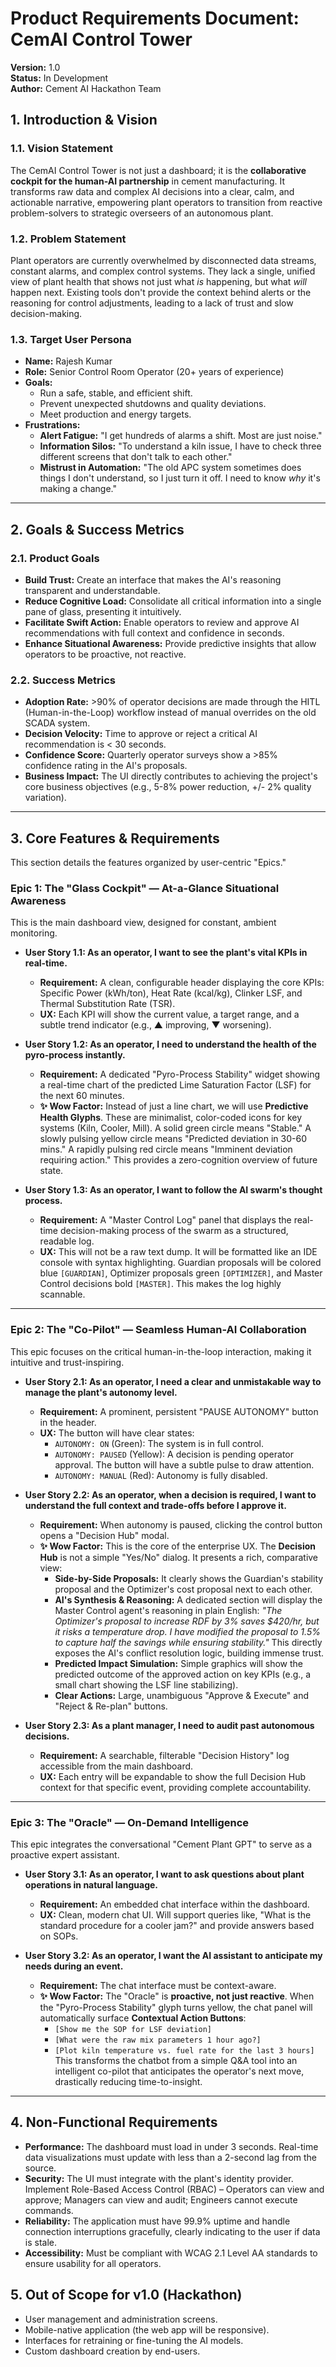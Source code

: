 # Product Requirements Document: CemAI Control Tower

**Version:** 1.0  
**Status:** In Development  
**Author:** Cement AI Hackathon Team

## 1. Introduction & Vision

### 1.1. Vision Statement

The CemAI Control Tower is not just a dashboard; it is the **collaborative cockpit for the human-AI partnership** in cement manufacturing. It transforms raw data and complex AI decisions into a clear, calm, and actionable narrative, empowering plant operators to transition from reactive problem-solvers to strategic overseers of an autonomous plant.

### 1.2. Problem Statement

Plant operators are currently overwhelmed by disconnected data streams, constant alarms, and complex control systems. They lack a single, unified view of plant health that shows not just what *is* happening, but what *will* happen next. Existing tools don't provide the context behind alerts or the reasoning for control adjustments, leading to a lack of trust and slow decision-making.

### 1.3. Target User Persona

* **Name:** Rajesh Kumar
* **Role:** Senior Control Room Operator (20+ years of experience)
* **Goals:**
    * Run a safe, stable, and efficient shift.
    * Prevent unexpected shutdowns and quality deviations.
    * Meet production and energy targets.
* **Frustrations:**
    * **Alert Fatigue:** "I get hundreds of alarms a shift. Most are just noise."
    * **Information Silos:** "To understand a kiln issue, I have to check three different screens that don't talk to each other."
    * **Mistrust in Automation:** "The old APC system sometimes does things I don't understand, so I just turn it off. I need to know *why* it's making a change."

---

## 2. Goals & Success Metrics

### 2.1. Product Goals

* **Build Trust:** Create an interface that makes the AI's reasoning transparent and understandable.
* **Reduce Cognitive Load:** Consolidate all critical information into a single pane of glass, presenting it intuitively.
* **Facilitate Swift Action:** Enable operators to review and approve AI recommendations with full context and confidence in seconds.
* **Enhance Situational Awareness:** Provide predictive insights that allow operators to be proactive, not reactive.

### 2.2. Success Metrics

* **Adoption Rate:** >90% of operator decisions are made through the HITL (Human-in-the-Loop) workflow instead of manual overrides on the old SCADA system.
* **Decision Velocity:** Time to approve or reject a critical AI recommendation is < 30 seconds.
* **Confidence Score:** Quarterly operator surveys show a >85% confidence rating in the AI's proposals.
* **Business Impact:** The UI directly contributes to achieving the project's core business objectives (e.g., 5-8% power reduction, +/- 2% quality variation).

---

## 3. Core Features & Requirements

This section details the features organized by user-centric "Epics."

### Epic 1: The "Glass Cockpit" — At-a-Glance Situational Awareness

This is the main dashboard view, designed for constant, ambient monitoring.

* **User Story 1.1: As an operator, I want to see the plant's vital KPIs in real-time.**
    * **Requirement:** A clean, configurable header displaying the core KPIs: Specific Power (kWh/ton), Heat Rate (kcal/kg), Clinker LSF, and Thermal Substitution Rate (TSR).
    * **UX:** Each KPI will show the current value, a target range, and a subtle trend indicator (e.g., ▲ improving, ▼ worsening).

* **User Story 1.2: As an operator, I need to understand the health of the pyro-process instantly.**
    * **Requirement:** A dedicated "Pyro-Process Stability" widget showing a real-time chart of the predicted Lime Saturation Factor (LSF) for the next 60 minutes.
    * **✨ Wow Factor:** Instead of just a line chart, we will use **Predictive Health Glyphs**. These are minimalist, color-coded icons for key systems (Kiln, Cooler, Mill). A solid green circle means "Stable." A slowly pulsing yellow circle means "Predicted deviation in 30-60 mins." A rapidly pulsing red circle means "Imminent deviation requiring action." This provides a zero-cognition overview of future state.

* **User Story 1.3: As an operator, I want to follow the AI swarm's thought process.**
    * **Requirement:** A "Master Control Log" panel that displays the real-time decision-making process of the swarm as a structured, readable log.
    * **UX:** This will not be a raw text dump. It will be formatted like an IDE console with syntax highlighting. Guardian proposals will be colored blue `[GUARDIAN]`, Optimizer proposals green `[OPTIMIZER]`, and Master Control decisions bold `[MASTER]`. This makes the log highly scannable.

---

### Epic 2: The "Co-Pilot" — Seamless Human-AI Collaboration

This epic focuses on the critical human-in-the-loop interaction, making it intuitive and trust-inspiring.

* **User Story 2.1: As an operator, I need a clear and unmistakable way to manage the plant's autonomy level.**
    * **Requirement:** A prominent, persistent "PAUSE AUTONOMY" button in the header.
    * **UX:** The button will have clear states:
        * `AUTONOMY: ON` (Green): The system is in full control.
        * `AUTONOMY: PAUSED` (Yellow): A decision is pending operator approval. The button will have a subtle pulse to draw attention.
        * `AUTONOMY: MANUAL` (Red): Autonomy is fully disabled.

* **User Story 2.2: As an operator, when a decision is required, I want to understand the full context and trade-offs before I approve it.**
    * **Requirement:** When autonomy is paused, clicking the control button opens a "Decision Hub" modal.
    * **✨ Wow Factor:** This is the core of the enterprise UX. The **Decision Hub** is not a simple "Yes/No" dialog. It presents a rich, comparative view:
        * **Side-by-Side Proposals:** It clearly shows the Guardian's stability proposal and the Optimizer's cost proposal next to each other.
        * **AI's Synthesis & Reasoning:** A dedicated section will display the Master Control agent's reasoning in plain English: *"The Optimizer's proposal to increase RDF by 3% saves $420/hr, but it risks a temperature drop. I have modified the proposal to 1.5% to capture half the savings while ensuring stability."* This directly exposes the AI's conflict resolution logic, building immense trust.
        * **Predicted Impact Simulation:** Simple graphics will show the predicted outcome of the approved action on key KPIs (e.g., a small chart showing the LSF line stabilizing).
        * **Clear Actions:** Large, unambiguous "Approve & Execute" and "Reject & Re-plan" buttons.

* **User Story 2.3: As a plant manager, I need to audit past autonomous decisions.**
    * **Requirement:** A searchable, filterable "Decision History" log accessible from the main dashboard.
    * **UX:** Each entry will be expandable to show the full Decision Hub context for that specific event, providing complete accountability.

---

### Epic 3: The "Oracle" — On-Demand Intelligence

This epic integrates the conversational "Cement Plant GPT" to serve as a proactive expert assistant.

* **User Story 3.1: As an operator, I want to ask questions about plant operations in natural language.**
    * **Requirement:** An embedded chat interface within the dashboard.
    * **UX:** Clean, modern chat UI. Will support queries like, "What is the standard procedure for a cooler jam?" and provide answers based on SOPs.

* **User Story 3.2: As an operator, I want the AI assistant to anticipate my needs during an event.**
    * **Requirement:** The chat interface must be context-aware.
    * **✨ Wow Factor:** The "Oracle" is **proactive, not just reactive**. When the "Pyro-Process Stability" glyph turns yellow, the chat panel will automatically surface **Contextual Action Buttons**:
        * `[Show me the SOP for LSF deviation]`
        * `[What were the raw mix parameters 1 hour ago?]`
        * `[Plot kiln temperature vs. fuel rate for the last 3 hours]`
        This transforms the chatbot from a simple Q&A tool into an intelligent co-pilot that anticipates the operator's next move, drastically reducing time-to-insight.

---

## 4. Non-Functional Requirements

* **Performance:** The dashboard must load in under 3 seconds. Real-time data visualizations must update with less than a 2-second lag from the source.
* **Security:** The UI must integrate with the plant's identity provider. Implement Role-Based Access Control (RBAC) – Operators can view and approve; Managers can view and audit; Engineers cannot execute commands.
* **Reliability:** The application must have 99.9% uptime and handle connection interruptions gracefully, clearly indicating to the user if data is stale.
* **Accessibility:** Must be compliant with WCAG 2.1 Level AA standards to ensure usability for all operators.

## 5. Out of Scope for v1.0 (Hackathon)

* User management and administration screens.
* Mobile-native application (the web app will be responsive).
* Interfaces for retraining or fine-tuning the AI models.
* Custom dashboard creation by end-users.
